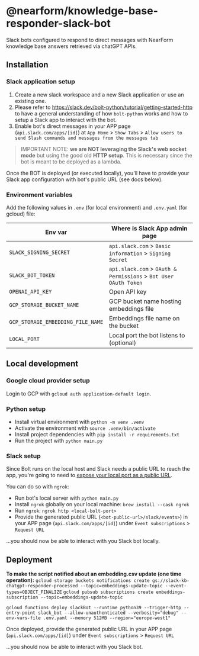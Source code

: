 # @nearform/knowledge-base-responder-slack-bot

Slack bots configured to respond to direct messages with NearForm knowledge base answers retrieved via chatGPT APIs.

## Installation

### Slack application setup

1. Create a new slack workspace and a new Slack application or use an existing one.
2. Please refer to https://slack.dev/bolt-python/tutorial/getting-started-http to have a general understanding of how `bolt-python` works and how to setup a Slack app to interact with the bot.
3. Enable bot's direct messages in your APP page (`api.slack.com/apps/[id]`) at `App Home` > `Show Tabs` > `Allow users to send Slash commands and messages from the messages tab`

> IMPORTANT NOTE: **we are NOT leveraging the Slack's web socket mode** but using the good old **HTTP setup**. This is necessary since the bot is meant to be deployed as a lambda.

Once the BOT is deployed (or executed locally), you'll have to provide your Slack app configuration with bot's public URL (see docs below).

### Environment variables

Add the following values in `.env` (for local environment) and `.env.yaml` (for gcloud) file:

| Env var                           | Where is Slack App admin page                                    |
| --------------------------------- | ---------------------------------------------------------------- |
| `SLACK_SIGNING_SECRET`            | `api.slack.com` > `Basic information` > `Signing Secret`         |
| `SLACK_BOT_TOKEN`                 | `api.slack.com` > `OAuth & Permissions` > `Bot User OAuth Token` |
| `OPENAI_API_KEY`                  | Open API key                                                     |
| `GCP_STORAGE_BUCKET_NAME`         | GCP bucket name hosting embeddings file                          |
| `GCP_STORAGE_EMBEDDING_FILE_NAME` | Embeddings file name on the bucket                               |
| `LOCAL_PORT`                      | Local port the bot listens to (optional)                         |

## Local development

### Google cloud provider setup

Login to GCP with `gcloud auth application-default login`.

### Python setup

- Install virtual environment with `python -m venv .venv`
- Activate the environment with `source .venv/bin/activate`
- Install project dependencies with `pip install -r requirements.txt`
- Run the project with `python main.py`

### Slack setup

Since Bolt runs on the local host and Slack needs a public URL to reach the app, you're going to need to [expose your local port as a public URL](https://slack.dev/bolt-python/tutorial/getting-started-http#setting-up-events).

You can do so with `ngrok`:

- Run bot's local server with `python main.py`
- Install `ngrok` globally on your local machine: `brew install --cask ngrok`
- Run `ngrok`: `ngrok http <local-bolt-port>`
- Provide the generated public URL (`<bot-public-url>/slack/events>`) in your APP page (`api.slack.com/apps/[id]`) under `Event subscriptions` > `Request URL`

...you should now be able to interact with you Slack bot locally.

## Deployment

**To make the script notified about an embedding.csv update (one time operation):**
`gcloud storage buckets notifications create gs://slack-kb-chatgpt-responder-processed --topic=embeddings-update-topic --event-types=OBJECT_FINALIZE`
`gcloud pubsub subscriptions create embeddings-subscription --topic=embeddings-update-topic`

```
gcloud functions deploy slackBot --runtime python39 --trigger-http --entry-point slack_bot --allow-unauthenticated --verbosity="debug" --env-vars-file .env.yaml --memory 512MB --region="europe-west1"
```

Once deployed, provide the generated public URL in your APP page (`api.slack.com/apps/[id]`) under `Event subscriptions` > `Request URL`

...you should now be able to interact with you Slack bot.
